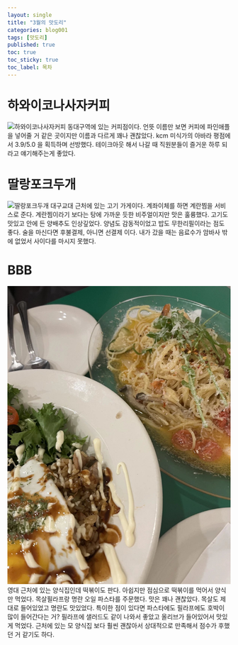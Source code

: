 ```yaml
---
layout: single
title: "3월의 맛도리"
categories: blog001
tags: [맛도리]
published: true
toc: true
toc_sticky: true
toc_label: 목차
---
```

<!-- description: "test01"
headline: "test01-headline"
comments: true
 -->

# 하와이코나사자커피
![하와이코나사자커피](/assets/images/하와이.png)
동대구역에 있는 커피점이다.
언뜻 이름만 보면 커피에 파인애플을 넣어줄 거 같은 곳이지만 이름과 다르게 꽤나 괜찮았다.
kcm 미식가의 아바라 평점에서 3.9/5.0 을  획득하며 선방했다.
테이크아웃 해서 나갈 때 직원분들이 즐거운 하루 되라고 얘기해주는게 좋았다.


# 딸랑포크두개
![딸랑포크두개](/assets/images/딸포.jpg)
대구교대 근처에 있는 고기 가게이다.
계좌이체를 하면 계란찜을 서비스로 준다.
계란찜이라기 보다는 탕에 가까운 듯한 비주얼이지만 맛은 훌륭했다.
고기도 맛있고 안에 든 양배추도 인상깊었다.
양념도 감동적이었고 밥도 무한리필이라는 점도 좋다.
술을 마신다면 후불결제, 아니면 선결제 이다.
내가 갔을 때는 음료수가 암바사 밖에 없었서 사이다를 마시지 못했다.


# BBB
![BBB](assets/images/BBB.jpg)
영대 근처에 있는 양식집인데 떡볶이도 판다.
아쉽지만 점심으로 떡볶이를 먹어서 양식만 먹었다.
목살필라프랑 명란 오일 파스타를 주문했다.
맛은 꽤나 괜찮았다.
목살도 제대로 들어있었고 명란도 맛있었다.
특이한 점이 있다면 파스타에도 필라프에도 호박이 많이 들어간다는 거?
필라프에 샐러드도 같이 나와서 좋았고 올리브가 들어있어서 맛있게 먹었다.
근처에 있는 모 양식집 보다 훨씬 괜찮아서 상대적으로 만족해서 점수가 후했던 거 같기도 하다.



